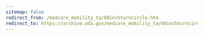 ```yaml
---
sitemap: false 
redirect_from: /medcare_mobility_ta/60inchturncircle.htm 
redirect_to: https://archive.ada.gov/medcare_mobility_ta/60inchturncircle.htm 
---
```

